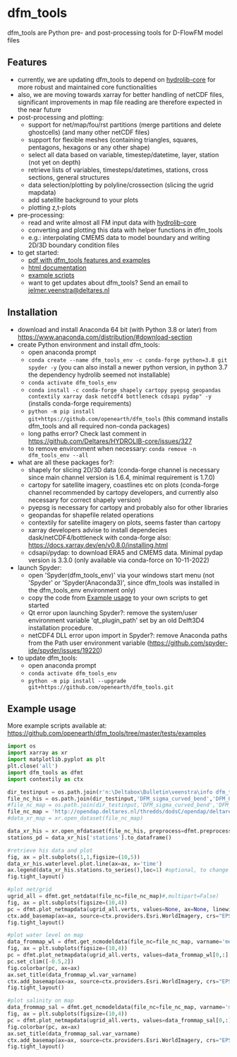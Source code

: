 dfm_tools
=========

dfm_tools are Python pre- and post-processing tools for D-FlowFM model files

Features
--------
- currently, we are updating dfm_tools to depend on [hydrolib-core](https://github.com/Deltares/HYDROLIB-core) for more robust and maintained core functionalities
- also, we are moving towards xarray for better handling of netCDF files, significant improvements in map file reading are therefore expected in the near future
- post-processing and plotting:
	- support for net/map/fou/rst partitions (merge partitions and delete ghostcells) (and many other netCDF files)
	- support for flexible meshes (containing triangles, squares, pentagons, hexagons or any other shape)
	- select all data based on variable, timestep/datetime, layer, station (not yet on depth)
	- retrieve lists of variables, timesteps/datetimes, stations, cross sections, general structures
	- data selection/plotting by polyline/crossection (slicing the ugrid mapdata)
	- add satellite background to your plots
	- plotting z,t-plots
- pre-processing:
	- read and write almost all FM input data with [hydrolib-core](https://github.com/Deltares/HYDROLIB-core)
	- converting and plotting this data with helper functions in dfm_tools
	- e.g.: interpolating CMEMS data to model boundary and writing 2D/3D boundary condition files
- to get started:
	- [pdf with dfm_tools features and examples](https://nbviewer.org/github/openearth/dfm_tools/raw/pptx/docs/dfm_tools.pdf?flush_cache=true)
	- [html documentation](https://htmlpreview.github.io/?https://github.com/openearth/dfm_tools/blob/master/docs/dfm_tools/index.html)
	- [example scripts](https://github.com/openearth/dfm_tools/tree/master/tests/examples)
	- want to get updates about dfm_tools? Send an email to jelmer.veenstra@deltares.nl
	
Installation
--------
- download and install Anaconda 64 bit (with Python 3.8 or later) from https://www.anaconda.com/distribution/#download-section
- create Python environment and install dfm_tools:
	- open anaconda prompt
	- ``conda create --name dfm_tools_env -c conda-forge python=3.8 git spyder -y`` (you can also install a newer python version, in python 3.7 the dependency hydrolib seemed not installable)
	- ``conda activate dfm_tools_env``
	- ``conda install -c conda-forge shapely cartopy pyepsg geopandas contextily xarray dask netcdf4 bottleneck cdsapi pydap" -y`` (installs conda-forge requirements)
	- ``python -m pip install git+https://github.com/openearth/dfm_tools`` (this command installs dfm_tools and all required non-conda packages)
	- long paths error? Check last comment in https://github.com/Deltares/HYDROLIB-core/issues/327
	- to remove environment when necessary: ``conda remove -n dfm_tools_env --all``
- what are all these packages for?:
	- shapely for slicing 2D/3D data (conda-forge channel is necessary since main channel version is 1.6.4, minimal requirement is 1.7.0)
	- cartopy for satellite imagery, coastlines etc on plots (conda-forge channel recommended by cartopy developers, and currently also necessary for correct shapely version)
	- pyepsg is necessary for cartopy and probably also for other libraries
	- geopandas for shapefile related operations
	- contextily for satellite imagery on plots, seems faster than cartopy
	- xarray developers advise to install dependecies dask/netCDF4/bottleneck with conda-forge also: https://docs.xarray.dev/en/v0.8.0/installing.html
	- cdsapi/pydap: to download ERA5 and CMEMS data. Minimal pydap version is 3.3.0 (only available via conda-force on 10-11-2022)
- launch Spyder:
	- open 'Spyder(dfm_tools_env)' via your windows start menu (not 'Spyder' or 'Spyder(Anaconda3)', since dfm_tools was installed in the dfm_tools_env environment only)
	- copy the code from [Example usage](#example-usage) to your own scripts to get started
	- Qt error upon launching Spyder?: remove the system/user environment variable 'qt_plugin_path' set by an old Delft3D4 installation procedure.
	- netCDF4 DLL error upon import in Spyder?: remove Anaconda paths from the Path user environment variable (https://github.com/spyder-ide/spyder/issues/19220)
- to update dfm_tools:
	- open anaconda prompt
	- ``conda activate dfm_tools_env``
	- ``python -m pip install --upgrade git+https://github.com/openearth/dfm_tools.git``


Example usage
--------
More example scripts available at: https://github.com/openearth/dfm_tools/tree/master/tests/examples
```python
import os
import xarray as xr
import matplotlib.pyplot as plt
plt.close('all')
import dfm_tools as dfmt
import contextily as ctx

dir_testinput = os.path.join(r'n:\Deltabox\Bulletin\veenstra\info dfm_tools\test_input')
file_nc_his = os.path.join(dir_testinput,'DFM_sigma_curved_bend','DFM_OUTPUT_cb_3d','cb_3d_his.nc')
#file_nc_map = os.path.join(dir_testinput,'DFM_sigma_curved_bend','DFM_OUTPUT_cb_3d','cb_3d_map.nc')
file_nc_map = 'http://opendap.deltares.nl/thredds/dodsC/opendap/deltares/Delft3D/netcdf_example_files/westernscheldt_sph_map.nc'
#data_xr_map = xr.open_dataset(file_nc_map)

data_xr_his = xr.open_mfdataset(file_nc_his, preprocess=dfmt.preprocess_hisnc)
stations_pd = data_xr_his['stations'].to_dataframe()

#retrieve his data and plot
fig, ax = plt.subplots(1,1,figsize=(10,5))
data_xr_his.waterlevel.plot.line(ax=ax, x='time')
ax.legend(data_xr_his.stations.to_series(),loc=1) #optional, to change legend location
fig.tight_layout()

#plot net/grid
ugrid_all = dfmt.get_netdata(file_nc=file_nc_map)#,multipart=False)
fig, ax = plt.subplots(figsize=(10,4))
pc = dfmt.plot_netmapdata(ugrid_all.verts, values=None, ax=None, linewidth=0.5, color="crimson", facecolor="None")
ctx.add_basemap(ax=ax, source=ctx.providers.Esri.WorldImagery, crs="EPSG:4326", attribution=False)
fig.tight_layout()

#plot water level on map
data_frommap_wl = dfmt.get_ncmodeldata(file_nc=file_nc_map, varname='mesh2d_s1', timestep=10)#, multipart=False)
fig, ax = plt.subplots(figsize=(10,4))
pc = dfmt.plot_netmapdata(ugrid_all.verts, values=data_frommap_wl[0,:], ax=None, linewidth=0.5, cmap="jet")
pc.set_clim([-0.5,2])
fig.colorbar(pc, ax=ax)
ax.set_title(data_frommap_wl.var_varname)
ctx.add_basemap(ax=ax, source=ctx.providers.Esri.WorldImagery, crs="EPSG:4326", attribution=False)
fig.tight_layout()

#plot salinity on map
data_frommap_sal = dfmt.get_ncmodeldata(file_nc=file_nc_map, varname='mesh2d_ucx', timestep=10)#, layer=5)#, multipart=False) #was 3D mesh2d_sa1 variable for curvibend
fig, ax = plt.subplots(figsize=(10,4))
pc = dfmt.plot_netmapdata(ugrid_all.verts, values=data_frommap_sal[0,:], ax=None, linewidth=0.5, cmap="jet")
fig.colorbar(pc, ax=ax)
ax.set_title(data_frommap_sal.var_varname)
ctx.add_basemap(ax=ax, source=ctx.providers.Esri.WorldImagery, crs="EPSG:4326", attribution=False)
fig.tight_layout()
```
